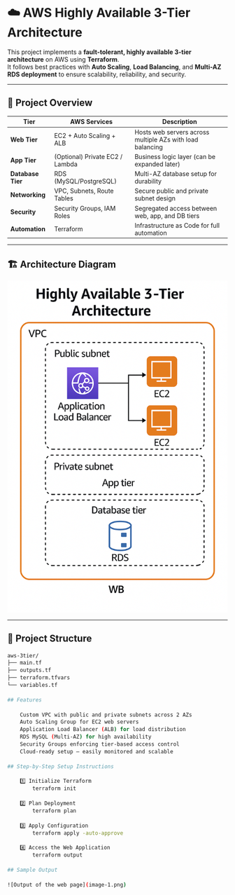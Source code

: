 # ☁️ AWS Highly Available 3-Tier Architecture  

This project implements a **fault-tolerant, highly available 3-tier architecture** on AWS using **Terraform**.  
It follows best practices with **Auto Scaling**, **Load Balancing**, and **Multi-AZ RDS deployment** to ensure scalability, reliability, and security.

---

## 🧠 Project Overview

| Tier | AWS Services | Description |
|------|---------------|-------------|
| **Web Tier** | EC2 + Auto Scaling + ALB | Hosts web servers across multiple AZs with load balancing |
| **App Tier** | (Optional) Private EC2 / Lambda | Business logic layer (can be expanded later) |
| **Database Tier** | RDS (MySQL/PostgreSQL) | Multi-AZ database setup for durability |
| **Networking** | VPC, Subnets, Route Tables | Secure public and private subnet design |
| **Security** | Security Groups, IAM Roles | Segregated access between web, app, and DB tiers |
| **Automation** | Terraform | Infrastructure as Code for full automation |

---

## 🏗️ Architecture Diagram

![AWS 3-Tier Architecture](image.png)

---

## 📂 Project Structure

```bash
aws-3tier/
├── main.tf
├── outputs.tf
├── terraform.tfvars
└── variables.tf

## Features

    Custom VPC with public and private subnets across 2 AZs
    Auto Scaling Group for EC2 web servers
    Application Load Balancer (ALB) for load distribution
    RDS MySQL (Multi-AZ) for high availability
    Security Groups enforcing tier-based access control
    Cloud-ready setup — easily monitored and scalable

## Step-by-Step Setup Instructions

    1️⃣ Initialize Terraform
        terraform init

    2️⃣ Plan Deployment
        terraform plan

    3️⃣ Apply Configuration
        terraform apply -auto-approve

    4️⃣ Access the Web Application
        terraform output

## Sample Output

![Output of the web page](image-1.png)